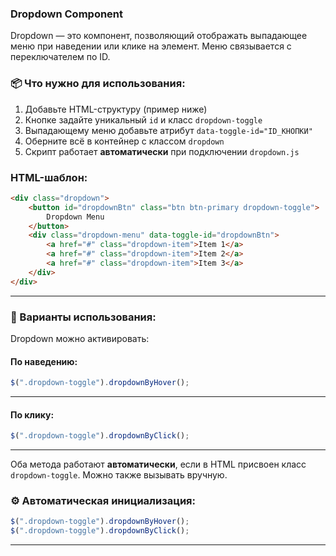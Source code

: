 ### Dropdown Component

Dropdown — это компонент, позволяющий отображать выпадающее меню при наведении или клике на элемент. Меню связывается с переключателем по ID.

### 📦 Что нужно для использования:

1. Добавьте HTML-структуру (пример ниже)
2. Кнопке задайте уникальный `id` и класс `dropdown-toggle`
3. Выпадающему меню добавьте атрибут `data-toggle-id="ID_КНОПКИ"`
4. Оберните всё в контейнер с классом `dropdown`
5. Скрипт работает **автоматически** при подключении `dropdown.js`

### HTML-шаблон:

```html
<div class="dropdown">
    <button id="dropdownBtn" class="btn btn-primary dropdown-toggle">
        Dropdown Menu
    </button>
    <div class="dropdown-menu" data-toggle-id="dropdownBtn">
        <a href="#" class="dropdown-item">Item 1</a>
        <a href="#" class="dropdown-item">Item 2</a>
        <a href="#" class="dropdown-item">Item 3</a>
    </div>
</div>
```

---

### 🧠 Варианты использования:

Dropdown можно активировать:

#### По наведению:

```js
$(".dropdown-toggle").dropdownByHover();
```

---

#### По клику:

```js
$(".dropdown-toggle").dropdownByClick();
```

---

Оба метода работают **автоматически**, если в HTML присвоен класс `dropdown-toggle`. Можно также вызывать вручную.

### ⚙️ Автоматическая инициализация:

```js
$(".dropdown-toggle").dropdownByHover();
$(".dropdown-toggle").dropdownByClick();
```

---
